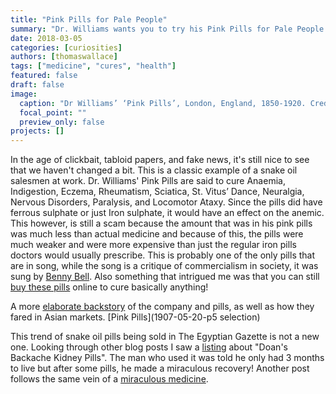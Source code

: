 ```yaml
---
title: "Pink Pills for Pale People"
summary: "Dr. Williams wants you to try his Pink Pills for Pale People. What does it treat? Whatever you've got!"
date: 2018-03-05
categories: [curiosities]
authors: [thomaswallace]
tags: ["medicine", "cures", "health"]
featured: false
draft: false
image:
  caption: "Dr Williams’ ‘Pink Pills’, London, England, 1850-1920. Credit: Science Museum, London. Wellcome Images"
  focal_point: ""
  preview_only: false
projects: []
---
```

In the age of clickbait, tabloid papers, and fake news, it's still nice to see that we haven't changed a bit. This is a classic example of a snake oil salesmen at work. Dr. Williams' Pink Pills are said to cure Anaemia, Indigestion, Eczema, Rheumatism, Sciatica, St. Vitus’ Dance, Neuralgia, Nervous Disorders, Paralysis, and Locomotor Ataxy. Since the pills did have ferrous sulphate or just Iron sulphate, it would have an effect on the anemic. This however, is still a scam because the amount that was in his pink pills was much less than actual medicine and because of this, the pills were much weaker and were more expensive than just the regular iron pills doctors would usually prescribe. This is probably one of the only pills that are in song, while the song is a critique of commercialism in society, it was sung by [Benny Bell](https://www.youtube.com/watch?v=Wu2V3TkHufA). Also something that intrigued me was that you can still [buy these pills](https://www.springbokpharmacy.co.za/Product?product_id=354130&category_id=33098) online to cure basically anything!

A more [elaborate backstory](https://diseasesofmodernlife.org/2016/11/29/pills-for-our-ills-dr-williams-pink-pills-for-pale-people/) of the company and pills, as well as how they fared in Asian markets.
[Pink Pills](1907-05-20-p5 selection)

This trend of snake oil pills being sold in The Egyptian Gazette is not a new one. Looking through other blog posts I saw a [listing](https://dig-eg-gaz.github.io/curiosities/Esteve-Medicine/) about "Doan's Backache Kidney Pills". The man who used it was told he only had 3 months to live but after some pills, he made a miraculous recovery! Another post follows the same vein of a [miraculous medicine](https://dig-eg-gaz.github.io/curiosities/baxter-Peruna/).
